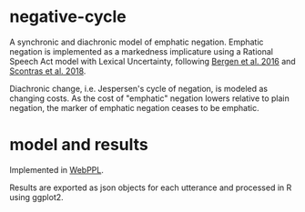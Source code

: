 # negative-cycle

A synchronic and diachronic model of emphatic negation. Emphatic negation is implemented as a markedness implicature using a Rational Speech Act model with Lexical Uncertainty, following [Bergen et al. 2016](http://dx.doi.org/10.3765/sp.9.20) and [Scontras et al. 2018](https://www.problang.org/chapters/08-lexical-uncertainty.html).

Diachronic change, i.e. Jespersen's cycle of negation, is modeled as changing costs. As the cost of "emphatic" negation lowers relative to plain negation, the marker of emphatic negation ceases to be emphatic.

# model and results

Implemented in [WebPPL](webppl.org).

Results are exported as json objects for each utterance and processed in R using ggplot2.
